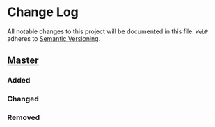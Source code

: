 # Change Log
All notable changes to this project will be documented in this file.
`WebP` adheres to [Semantic Versioning](http://semver.org/).

## [Master](https://github.com/awesome_octocat/WebP)
### Added

### Changed

### Removed
